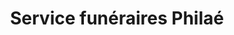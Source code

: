 ---
title: "Service funéraires Philaé"
url: /noyal-chatillon-sur-seiche/service-funeraires-philae/
shop: directeurs de funérailles
---